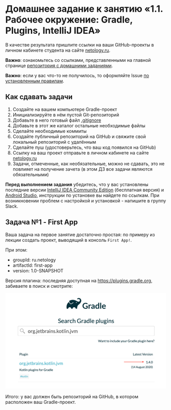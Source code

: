 # Домашнее задание к занятию «1.1. Рабочее окружение: Gradle, Plugins, IntelliJ IDEA»

В качестве результата пришлите ссылки на ваши GitHub-проекты в личном кабинете студента на сайте [netology.ru](https://netology.ru).

**Важно**: ознакомьтесь со ссылками, представленными на главной странице [репозитория с домашними заданиями](../README.md).

**Важно**: если у вас что-то не получилось, то оформляйте Issue [по установленным правилам](../report-requirements.md).

## Как сдавать задачи

1. Создайте на вашем компьютере Gradle-проект
1. Инициализируйте в нём пустой Git-репозиторий
1. Добавьте в него готовый файл [.gitignore](../.gitignore)
1. Добавьте в этот же каталог остальные необходимые файлы
1. Сделайте необходимые коммиты
1. Создайте публичный репозиторий на GitHub и свяжите свой локальный репозиторий с удалённым
1. Сделайте пуш (удостоверьтесь, что ваш код появился на GitHub)
1. Ссылку на ваш проект отправьте в личном кабинете на сайте [netology.ru](https://netology.ru)
1. Задачи, отмеченные, как необязательные, можно не сдавать, это не повлияет на получение зачета (в этом ДЗ все задачи являются обязательными)

**Перед выполнением задания** убедитесь, что у вас установлены последние версии [IntelliJ IDEA Community Edition](https://github.com/netology-code/guides/tree/master/intellij_idea) (бесплатная версия) и [Android Studio](https://github.com/netology-code/guides/blob/master/android/android_studio/instruction1.md), инструкции по установке вы найдете по ссылкам. При возникновении проблем с настройкой и установкой - напишите в группу Slack.

## Задача №1 - First App

Ваша задача на первое занятие достаточно простая: по примеру из лекции создать проект, выводящий в консоль `First App!`.

При этом:
* groupId: ru.netology
* artifactId: first-app
* version: 1.0-SNAPSHOT

Версия плагина: последняя доступная на https://plugins.gradle.org, забиваете в поиск и смотрите:

![](pic/gradle-plugins.png)

Итого: у вас должен быть репозиторий на GitHub, в котором расположен ваш Gradle-проект.
